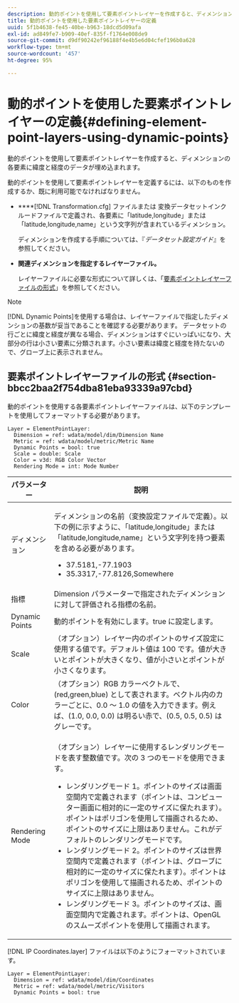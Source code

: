```yaml
---
description: 動的ポイントを使用して要素ポイントレイヤーを作成すると、ディメンションの各要素に緯度と経度のデータが埋め込まれます。
title: 動的ポイントを使用した要素ポイントレイヤーの定義
uuid: 5f1b4638-fe45-40be-b963-18dcd5d09afa
exl-id: ad849fe7-b909-40ef-835f-f1764e008de9
source-git-commit: d9df90242ef96188f4e4b5e6d04cfef196b0a628
workflow-type: tm+mt
source-wordcount: '457'
ht-degree: 95%

---
```


# 動的ポイントを使用した要素ポイントレイヤーの定義{#defining-element-point-layers-using-dynamic-points}

動的ポイントを使用して要素ポイントレイヤーを作成すると、ディメンションの各要素に緯度と経度のデータが埋め込まれます。

動的ポイントを使用して要素ポイントレイヤーを定義するには、以下のものを作成するか、既に利用可能でなければなりません。

* ****[!DNL Transformation.cfg] ファイルまたは 変換データセットインクルードファイルで定義され、各要素に「latitude,longitude」または「latitude,longitude,name」という文字列が含まれているディメンション。

   ディメンションを作成する手順については、『*データセット設定ガイド*』を参照してください。

* **関連ディメンションを指定するレイヤーファイル。**

   レイヤーファイルに必要な形式について詳しくは、「[要素ポイントレイヤーファイルの形式](../../../../../../home/c-geo-oview/c-wk-img-lyrs/c-elmt-pt-lyrs/c-elmt-pt-lyrs-ref-lkp-files/c-elmt-pt-lyr-file-frmt/c-elmt-pt-lyr-file-frmt.md#concept-678a95cb69644105a7af1b86ad5a5981)」を参照してください。

>[!NOTE]
>
>[!DNL Dynamic Points]を使用する場合は、レイヤーファイルで指定したディメンションの基数が妥当であることを確認する必要があります。 データセットの行ごとに緯度と経度が異なる場合、ディメンションはすぐにいっぱいになり、大部分の行は小さい要素に分類されます。小さい要素は緯度と経度を持たないので、グローブ上に表示されません。

## 要素ポイントレイヤーファイルの形式 {#section-bbcc2baa2f754dba81eba93339a97cbd}

動的ポイントを使用する各要素ポイントレイヤーファイルは、以下のテンプレートを使用してフォーマットする必要があります。

```
Layer = ElementPointLayer:
  Dimension = ref: wdata/model/dim/Dimension Name
  Metric = ref: wdata/model/metric/Metric Name
  Dynamic Points = bool: true
  Scale = double: Scale
  Color = v3d: RGB Color Vector
  Rendering Mode = int: Mode Number
```

<table id="table_71AD13D7A9234782A4495DFBBD959F76"> 
 <thead> 
  <tr> 
   <th colname="col1" class="entry"> パラメーター </th> 
   <th colname="col2" class="entry"> 説明 </th> 
  </tr> 
 </thead>
 <tbody> 
  <tr> 
   <td colname="col1"> ディメンション </td> 
   <td colname="col2"> <p>ディメンションの名前（変換設定ファイルで定義）。以下の例に示すように、「latitude,longitude」または「latitude,longitude,name」という文字列を持つ要素を含める必要があります。 
     <ul id="ul_49069B74AF5A4CE28E20BB3B98BB2D89"> 
      <li id="li_296010E3A513424A86AFA09E4DA2DFA4">37.5181,-77.1903 </li> 
      <li id="li_352D380B55044DD5AAB9B6FF8335AAC6">35.3317,-77.8126,Somewhere </li> 
     </ul> </p> </td> 
  </tr> 
  <tr> 
   <td colname="col1"> 指標 </td> 
   <td colname="col2"> Dimension パラメーターで指定されたディメンションに対して評価される指標の名前。 </td> 
  </tr> 
  <tr> 
   <td colname="col1"> Dynamic Points </td> 
   <td colname="col2"> 動的ポイントを有効にします。true に設定します。 </td> 
  </tr> 
  <tr> 
   <td colname="col1"> Scale </td> 
   <td colname="col2"> （オプション）レイヤー内のポイントのサイズ設定に使用する値です。デフォルト値は 100 です。値が大きいとポイントが大きくなり、値が小さいとポイントが小さくなります。 </td> 
  </tr> 
  <tr> 
   <td colname="col1"> Color </td> 
   <td colname="col2"> （オプション）RGB カラーベクトルで、(red,green,blue) として表されます。ベクトル内のカラーごとに、0.0 ～ 1.0 の値を入力できます。例えば、(1.0, 0.0, 0.0) は明るい赤で、(0.5, 0.5, 0.5) はグレーです。 </td> 
  </tr> 
  <tr> 
   <td colname="col1"> Rendering Mode </td> 
   <td colname="col2"> <p>（オプション）レイヤーに使用するレンダリングモードを表す整数値です。次の 3 つのモードを使用できます。 
     <ul id="ul_771F0E43E3CD45259918520F092BCCE4"> 
      <li id="li_2B4CF2EC50174143AAD589A08C7457F8">レンダリングモード 1。ポイントのサイズは画面空間内で定義されます（ポイントは、コンピューター画面に相対的に一定のサイズに保たれます）。ポイントはポリゴンを使用して描画されるため、ポイントのサイズに上限はありません。これがデフォルトのレンダリングモードです。 </li> 
      <li id="li_5F0737A941474EF5898735ECD0563D8D">レンダリングモード 2。ポイントのサイズは世界空間内で定義されます（ポイントは、グローブに相対的に一定のサイズに保たれます）。ポイントはポリゴンを使用して描画されるため、ポイントのサイズに上限はありません。 </li> 
      <li id="li_4B9EDE5FFA8348B9A50E5232CEB98F17">レンダリングモード 3。ポイントのサイズは、画面空間内で定義されます。ポイントは、OpenGL のスムーズポイントを使用して描画されます。 </li> 
     </ul> </p> </td> 
  </tr> 
 </tbody> 
</table>

[!DNL IP Coordinates.layer] ファイルは以下のようにフォーマットされています。

```
Layer = ElementPointLayer:
  Dimension = ref: wdata/model/dim/Coordinates
  Metric = ref: wdata/model/metric/Visitors
  Dynamic Points = bool: true
```

